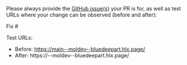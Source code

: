 Please always provide the [GitHub issue(s)](../issues) your PR is for, as well as test URLs where your change can be observed (before and after):

Fix #<gh-issue-id>

Test URLs:
- Before: https://main--moldev--bluedeepart.hlx.page/
- After: https://<branch>--moldev--bluedeepart.hlx.page/
